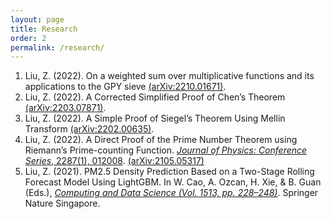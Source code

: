 ```yaml
---
layout: page
title: Research
order: 2
permalink: /research/
---
```

1. Liu, Z. (2022). On a weighted sum over multiplicative functions and its applications to the GPY sieve [(arXiv:2210.01671)](https://arxiv.org/abs/2210.01671).
2. Liu, Z. (2022). A Corrected Simplified Proof of Chen’s Theorem [(arXiv:2203.07871)](http://arxiv.org/abs/2203.07871).
3. Liu, Z. (2022). A Simple Proof of Siegel’s Theorem Using Mellin Transform [(arXiv:2202.00635)](http://arxiv.org/abs/2202.00635).
4. Liu, Z. (2022). A Direct Proof of the Prime Number Theorem using Riemann’s Prime-counting Function. [_Journal of Physics: Conference Series_, 2287(1), 012008](https://doi.org/10.1088/1742-6596/2287/1/012008). [(arXiv:2105.05317)](https://arxiv.org/abs/2105.05317)
5. Liu, Z. (2021). PM2.5 Density Prediction Based on a Two-Stage Rolling Forecast Model Using LightGBM. In W. Cao, A. Ozcan, H. Xie, & B. Guan (Eds.), [_Computing and Data Science (Vol. 1513, pp. 228–248)_](https://doi.org/10.1007/978-981-16-8885-0_19). Springer Nature Singapore.
